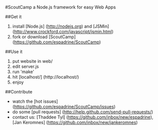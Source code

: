 #ScoutCamp
a Node.js framework for easy Web Apps

##Get it
1. install [Node.js] (http://nodejs.org) and [JSMin] (http://www.crockford.com/javascript/jsmin.html)
2. fork or download [ScoutCamp] (https://github.com/espadrine/ScoutCamp)

##Use it
1. put website in web/
2. edit server.js
3. run 'make'
4. hit [localhost/] (http://localhost/)
5. enjoy

##Contribute
- watch the [hot issues] (https://github.com/espadrine/ScoutCamp/issues)
- do some [pull requests] (http://help.github.com/send-pull-requests/)
- contact us: [Thaddee Tyl] (https://github.com/inbox/new/espadrine), [Jan Keromnes] (https://github.com/inbox/new/jankeromnes)
